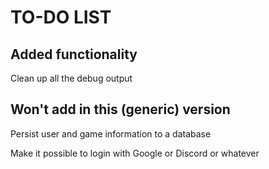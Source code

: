 TO-DO LIST
==========

Added functionality
-------------------

Clean up all the debug output


Won't add in this (generic) version
-----------------------------------

Persist user and game information to a database

Make it possible to login with Google or Discord or whatever
